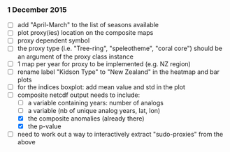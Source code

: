 ### 1 December 2015

- [ ] add "April-March" to the list of seasons available
- [ ] plot proxy(ies) location on the composite maps
- [ ] proxy dependent symbol
- [ ] the proxy type (i.e. "Tree-ring", "speleotheme", "coral core") should
be an argument of the proxy class instance
- [ ] 1 map per year for proxy to be implemented (e.g. NZ region)
- [ ] rename label "Kidson Type" to "New Zealand" in the heatmap and bar plots
- [ ] for the indices boxplot: add mean value and std in the plot
- [ ] composite netcdf output needs to include:
  - [ ] a variable containing years: number of analogs
  - [ ] a variable (nb of unique analog years, lat, lon)
  - [x] the composite anomalies (already there)
  - [x] the p-value

- [ ] need to work out a way to interactively extract "sudo-proxies" from the above
